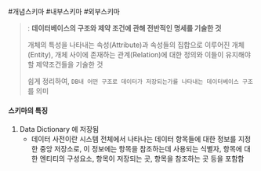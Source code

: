 
#개념스키마 #내부스키마 #외부스키마

> : **데이터베이스의 구조와 제약 조건에 관해 전반적인 명세를 기술한 것**
> 
> 개체의 특성을 나타내는 속성(Attribute)과 속성들의 집합으로 이루어진 개체(Entity), 개체 사이에 존재하는 관계(Relation)에 대한 정의와 이들이 유지해야 할 제약조건들을 기술한 것
> 
> 쉽게 정리하여, `DB내 어떤 구조로 데이터가 저장되는가를 나타내는 데이터베이스 구조`를 의미

#### 스키마의 특징
1. Data Dictionary 에 저장됨
	* 데이터 사전이란 시스템 전체에서 나타나는 데이터 항목들에 대한 정보를 지정한 중앙 저장소로, 이 정보에는 항목을 참조하는데 사용되는 식별자, 항목에 대한 엔티티의 구성요소, 항목이 저장되는 곳, 항목을 참조하는 곳 등을 포함함